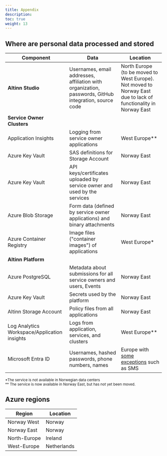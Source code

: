 ```yaml
---
title: Appendix
description: 
toc: true
weight: 13
---
```


## Where are personal data processed and stored

| **Component**                                | **Data**                                                                                              | **Location**                                                                                                    |
| -------------------------------------------- | ----------------------------------------------------------------------------------------------------- | ----------------------------------------------------------------------------------------------------------------|
| **Altinn Studio**                            | Usernames, email addresses, affiliation with organization, passwords, GitHub integration, source code | North Europe (to be moved to West Europe). Not moved to Norway East due to lack of functionality in Norway East |
| **Service Owner Clusters**                   |                                                                       
| Application Insights                         | Logging from service owner applications                                                               | West Europe**                                                                                                   |
| Azure Key Vault                              | SAS definitions for Storage Account                                                                   | Norway East                                                                                                     |
| Azure Key Vault                              | API keys/certificates uploaded by service owner and used by the services                              | Norway East                                                                                                     |
| Azure Blob Storage                           | Form data (defined by service owner applications) and binary attachments                              | Norway East                                                                                                     |
| Azure Container Registry                     | Image files ("container images") of applications                                                      | West Europe*                                                                                                    |
| **Altinn Platform**                          |                                                                       
| Azure PostgreSQL                             | Metadata about submissions for all service owners and users, Events                                   | Norway East                                                                                                     |
| Azure Key Vault                              | Secrets used by the platform                                                                          | Norway East                                                                                                     |
| Altinn Storage Account                       | Policy files from all applications                                                                    | Norway East                                                                                                     |
| Log Analytics Workspace/Application insights | Logs from application, services, and clusters                                                         | West Europe**                                                                                                   |
| Microsoft Entra ID                           | Usernames, hashed passwords, phone numbers, names                                                     | Europe with [some exceptions](https://learn.microsoft.com/en-us/entra/fundamentals/data-storage-eu) such as SMS |

<small>*The service is not available in Norwegian data centers  
** The service is now available in Norway East, but has not yet been moved.</small>

## Azure regions

| **Region**   | **Location** |
| ------------ | ------------ |
| Norway West  | Norway       |
| Norway East  | Norway       |
| North-Europe | Ireland      |
| West-Europe  | Netherlands  |
